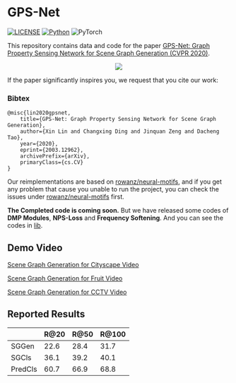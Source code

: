 # GPS-Net
[![LICENSE](https://img.shields.io/badge/license-MIT-green)](https://github.com/taksau/GPS-Net/blob/master/LICENSE)
[![Python](https://img.shields.io/badge/python-3.6-blue.svg)](https://www.python.org/)
![PyTorch](https://img.shields.io/badge/pytorch-0.3.0-%237732a8) 


This repository contains data and code for the paper [GPS-Net: Graph Property Sensing Network for Scene Graph Generation (CVPR 2020)](https://arxiv.org/pdf/2003.12962).



<div style="color:#0000FF" align="center">
<img src="images/framework.jpg"/>
</div>

If the paper significantly inspires you, we request that you cite our work:
### Bibtex
```
@misc{lin2020gpsnet,
    title={GPS-Net: Graph Property Sensing Network for Scene Graph Generation},
    author={Xin Lin and Changxing Ding and Jinquan Zeng and Dacheng Tao},
    year={2020},
    eprint={2003.12962},
    archivePrefix={arXiv},
    primaryClass={cs.CV}
}
```

Our reimplementations are based on [rowanz/neural-motifs](https://github.com/rowanz/neural-motifs), and if you get any problem that cause you unable to run the project, you can check the issues under [rowanz/neural-motifs](https://github.com/rowanz/neural-motifs) first.

**The Completed code is coming soon.**
But we have released some codes of **DMP Modules**, **NPS-Loss** and **Frequency Softening**. And you can see the codes in [lib](https://github.com/taksau/GPS-Net/tree/master/lib).

## Demo Video
[Scene Graph Generation for Cityscape Video](https://www.youtube.com/watch?v=9ZJXiXCIqxc)

[Scene Graph Generation for Fruit Video](https://www.youtube.com/watch?v=fLfR_TCrm-w)

[Scene Graph Generation for CCTV Video](https://www.youtube.com/watch?v=0gYRgxEp7Z0)



## Reported Results

|         | R@20 | R@50 | R@100 |
|---------|------|------|-------|
| SGGen   | 22.6 | 28.4 | 31.7  |
| SGCls   | 36.1 | 39.2 | 40.1  |
| PredCls | 60.7 | 66.9 | 68.8  |
